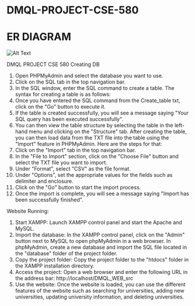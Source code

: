 # DMQL-PROJECT-CSE-580
# ER DIAGRAM

![Alt Text](https://github.com/saikumar28102000/DMQL-PROJECT-CSE-580/raw/main/ER2.png)


DMQL PROJECT CSE 580
Creating DB
1. Open PHPMyAdmin and select the database you want to use.
2. Click on the SQL tab in the top navigation bar.
3. In the SQL window, enter the SQL command to create a table. The syntax for creating a table is as follows:
4. Once you have entered the SQL command from the Create_table txt, click on the "Go" button to execute it.
5. If the table is created successfully, you will see a message saying "Your SQL query has been executed successfully".
6. You can then view the table structure by selecting the table in the left-hand menu and clicking on the "Structure" tab.
After creating the table, you can then load data from the TXT file into the table using the "Import" feature in PHPMyAdmin. Here are the steps for that:
1. Click on the "Import" tab in the top navigation bar.
2. In the "File to Import" section, click on the "Choose File" button and select the TXT file you want to import.
3. Under "Format", select "CSV" as the file format.
4. Under "Options", set the appropriate values for the fields such as delimiter and enclosure.
5. Click on the "Go" button to start the import process.
6. Once the import is complete, you will see a message saying "Import has been successfully finished".


Website Running:
1. Start XAMPP: Launch XAMPP control panel and start the Apache and MySQL.
2. Import the database: In the XAMPP control panel, click on the "Admin" button next to MySQL to open phpMyAdmin in a web browser. In phpMyAdmin, create a new database and import the SQL file located in the "database" folder of the project folder.
3. Copy the project folder: Copy the project folder to the "htdocs" folder in the XAMPP installation directory.
4. Access the project: Open a web browser and enter the following URL in the address bar: http://localhost/DMQL_WEB_src
5. Use the website: Once the website is loaded, you can use the different features of the website such as searching for universities, adding new universities, updating university information, and deleting universities.

